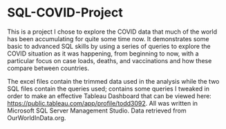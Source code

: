 # SQL-COVID-Project

This is a project I chose to explore the COVID data that much of the world has been accumulating for quite some time now. It demonstrates some basic to advanced SQL
skills by using a series of queries to explore the COVID situation as it was happening, from beginning to now, with a particular focus on case loads, deaths, and 
vaccinations and how these compare between countries.

The excel files contain the trimmed data used in the analysis while the two SQL files contain the queries used; contains some queries I tweaked in order to make an effective Tableau Dashboard that 
can be viewed here: https://public.tableau.com/app/profile/todd3092. All was written in Microsoft SQL Server Management Studio. Data retrieved from OurWorldInData.org.
